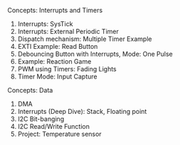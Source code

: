 Concepts: Interrupts and Timers
1. Interrupts: SysTick
2. Interrupts: External Periodic Timer
3. Dispatch mechanism: Multiple Timer Example 
4. EXTI Example: Read Button 
5. Debouncing Button with Interrupts, Mode: One Pulse 
6. Example: Reaction Game
7. PWM using Timers: Fading Lights 
8. Timer Mode: Input Capture 

Concepts: Data
1. DMA
2. Interrupts (Deep Dive): Stack, Floating point
2. I2C Bit-banging 
3. I2C Read/Write Function 
4. Project: Temperature sensor
